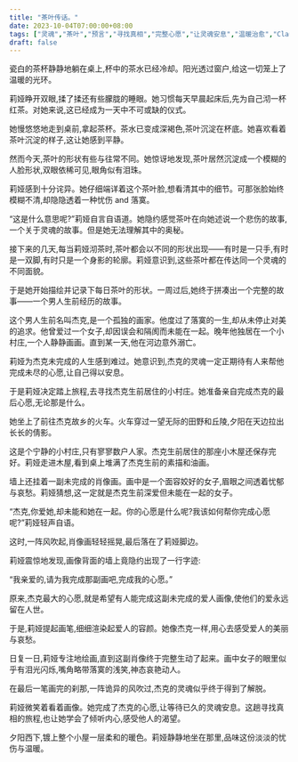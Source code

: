 ```yaml
---
title: "茶叶传话。"
date: 2023-10-04T07:00:00+08:00
tags: ["灵魂","茶叶","预言","寻找真相","完整心愿","让灵魂安息","温暖治愈","Claude"]
draft: false
--- 
```


瓷白的茶杯静静地躺在桌上,杯中的茶水已经冷却。阳光透过窗户,给这一切笼上了温暖的光环。 

莉娅睁开双眼,揉了揉还有些朦胧的睡眼。她习惯每天早晨起床后,先为自己沏一杯红茶。对她来说,这已经成为一天中不可或缺的仪式。

她慢悠悠地走到桌前,拿起茶杯。茶水已变成深褐色,茶叶沉淀在杯底。她喜欢看着茶叶沉淀的样子,这让她感到平静。

然而今天,茶叶的形状有些与往常不同。她惊讶地发现,茶叶居然沉淀成一个模糊的人脸形状,双眼依稀可见,眼角似有泪珠。

莉娅感到十分诧异。她仔细端详着这个茶叶脸,想看清其中的细节。可那张脸始终模糊不清,却隐隐透着一种忧伤 and 落寞。

“这是什么意思呢?”莉娅自言自语道。她隐约感觉茶叶在向她述说一个悲伤的故事,一个关于灵魂的故事。但是她无法理解其中的奥秘。

接下来的几天,每当莉娅沏茶时,茶叶都会以不同的形状出现——有时是一只手,有时是一双脚,有时只是一个身影的轮廓。莉娅意识到,这些茶叶都在传达同一个灵魂的不同面貌。

于是她开始描绘并记录下每日茶叶的形状。一周过后,她终于拼凑出一个完整的故事——一个男人生前经历的故事。

这个男人生前名叫杰克,是一个孤独的画家。他度过了落寞的一生,却从未停止对美的追求。他曾爱过一个女子,却因误会和隔阂而未能在一起。晚年他独居在一个小村庄,一个人静静画画。直到某一天,他在河边意外溺亡。

莉娅为杰克未完成的人生感到难过。她意识到,杰克的灵魂一定正期待有人来帮他完成未尽的心愿,让自己得以安息。

于是莉娅决定踏上旅程,去寻找杰克生前居住的小村庄。她准备亲自完成杰克的最后心愿,无论那是什么。

她坐上了前往杰克故乡的火车。火车穿过一望无际的田野和丘陵,夕阳在天边拉出长长的倩影。

这是个宁静的小村庄,只有寥寥数户人家。杰克生前居住的那座小木屋还保存完好。莉娅走进木屋,看到桌上堆满了杰克生前的素描和油画。

墙上还挂着一副未完成的肖像画。画中是一个面容姣好的女子,眉眼之间透着忧郁与哀愁。莉娅猜想,这一定就是杰克生前深爱但未能在一起的女子。

“杰克,你爱她,却未能和她在一起。你的心愿是什么呢?我该如何帮你完成心愿呢?”莉娅轻声自语。

这时,一阵风吹起,肖像画轻轻摇晃,最后落在了莉娅脚边。

莉娅震惊地发现,画像背面的墙上竟隐约出现了一行字迹:

“我亲爱的,请为我完成那副画吧,完成我的心愿。”

原来,杰克最大的心愿,就是希望有人能完成这副未完成的爱人画像,使他们的爱永远留在人世。

于是,莉娅提起画笔,细细渲染起爱人的容颜。她像杰克一样,用心去感受爱人的美丽与哀愁。

日复一日,莉娅专注地绘画,直到这副肖像终于完整生动了起来。画中女子的眼里似乎有泪光闪烁,嘴角略带落寞的浅笑,神态哀艳动人。

在最后一笔画完的刹那,一阵诡异的风吹过,杰克的灵魂似乎终于得到了解脱。

莉娅微笑着看着画像。她完成了杰克的心愿,让等待已久的灵魂安息。这趟寻找真相的旅程,也让她学会了倾听内心,感受他人的渴望。

夕阳西下,镀上整个小屋一层柔和的暖色。莉娅静静地坐在那里,品味这份淡淡的忧伤与温暖。